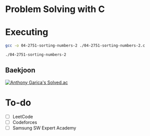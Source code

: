 # Problem Solving with C

# Executing

```bash
gcc -o 04-2751-sorting-numbers-2 ./04-2751-sorting-numbers-2.c

./04-2751-sorting-numbers-2
```

## Baekjoon

[![Anthony Garica's Solved.ac](http://mazassumnida.wtf/api/v2/generate_badge?boj=wontothree)](https://solved.ac/wontothree)

# To-do

- [ ] LeetCode
- [ ] Codeforces
- [ ] Samsung SW Expert Academy
